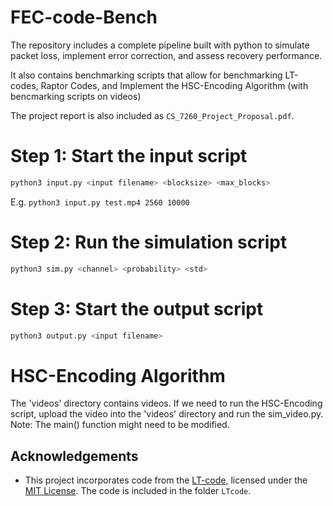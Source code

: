# FEC-code-Bench
The repository includes a complete pipeline built with python to simulate packet loss, implement error correction, and assess recovery performance.

It also contains benchmarking scripts that allow for benchmarking LT-codes, Raptor Codes, and Implement the HSC-Encoding Algorithm (with bencmarking scripts on videos)

The project report is also included as `CS_7260_Project_Proposal.pdf`.

# Step 1: Start the input script
```sh
python3 input.py <input filename> <blocksize> <max_blocks>
```

E.g. ```python3 input.py test.mp4 2560 10000```

# Step 2: Run the simulation script
```sh
python3 sim.py <channel> <probability> <std>
```

# Step 3: Start the output script
```sh
python3 output.py <input filename>
```

# HSC-Encoding Algorithm
The 'videos' directory contains videos. If we need to run the HSC-Encoding script, upload the video into the 'videos' directory and run the sim_video.py.
Note: The main() function might need to be modified.

## Acknowledgements
- This project incorporates code from the [LT-code](https://github.com/anrosent/LT-code), licensed under the [MIT License](https://opensource.org/licenses/MIT). The code is included in the folder `LTcode`.